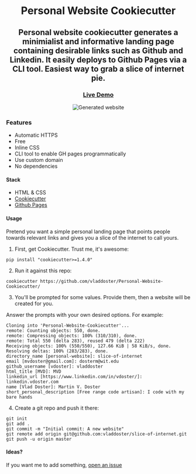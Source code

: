 <div align="center">

# Personal Website Cookiecutter

## Personal website cookiecutter generates a minimialist and informative landing page containing desirable links such as Github and Linkedin. It easily deploys to Github Pages via a CLI tool. Easiest way to grab a slice of internet pie.

### [Live Demo](https://vdoster.com) 

![Generated website](https://github.com/vladdoster/Personal-Website-Cookiecutter/blob/master/example.png)

</div>

### Features
- Automatic HTTPS
- Free
- Inline CSS
- CLI tool to enable GH pages programmatically
- Use custom domain
- No dependencies

#### Stack
- HTML & CSS
- [Cookiecutter](https://cookiecutter.readthedocs.io/en/latest/)
- [Github Pages](https://pages.github.com/)

#### Usage

Pretend you want a simple personal landing page that points people towards relevant links and gives you a slice of the internet to call yours.

1. First, get Cookiecutter. Trust me, it's awesome:

`pip install "cookiecutter>=1.4.0"`

2. Run it against this repo:

`cookiecutter https://github.com/vladdoster/Personal-Website-Cookiecutter/`

3. You'll be prompted for some values. Provide them, then a website will be created for you.

Answer the prompts with your own desired options. For example:

```
Cloning into 'Personal-Website-Cookiecutter'...
remote: Counting objects: 550, done.
remote: Compressing objects: 100% (310/310), done.
remote: Total 550 (delta 283), reused 479 (delta 222)
Receiving objects: 100% (550/550), 127.66 KiB | 58 KiB/s, done.
Resolving deltas: 100% (283/283), done.
directory_name [personal-website]: slice-of-internet
email [mvdoster@gmail.com]: dosterm@wit.edu
github_username [vdoster]: vladdoster
html_title [MVD]: MVD
linkedin_url [https://www.linkedin.com/in/vdoster/]: linkedin.vdoster.com
name [Vlad Doster]: Martin V. Doster
short_personal_description [Free range code artisan]: I code with my bare hands

```

4. Create a git repo and push it there:

```
git init
git add .
git commit -m "Initial commit: A new website"
git remote add origin git@github.com:vladdoster/slice-of-internet.git
git push -u origin master
```

#### Ideas? 

If you want me to add something, [open an issue](https://github.com/vladdoster/Personal-Website-Cookiecutter/issues/new)
